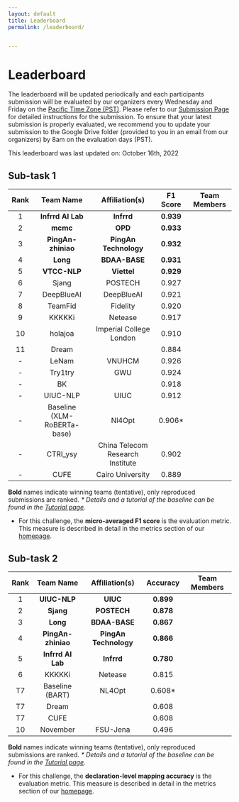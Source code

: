 ```yaml
---
layout: default
title: Leaderboard
permalink: /leaderboard/


---
```


# Leaderboard

The leaderboard will be updated periodically and each participants submission will be evaluated by our organizers every Wednesday and Friday on the [Pacific Time Zone (PST)](https://time.is/PT). Please refer to <!-- the template in the starter kit and --> our [Submission Page](https://nl4opt.github.io/submissions/) for detailed instructions for the submission. To ensure that your latest submission is properly evaluated, we recommend you to update your submission to the Google Drive folder (provided to you in an email from our organizers) by 8am on the evaluation days (PST). 

This leaderboard was last updated on: October 16th, 2022

## Sub-task 1

| Rank | Team Name                   | Affiliation(s)                   | F1 Score | Team Members |
|:----:|:---------------------------:|:--------------------------------:|:--------:|:------------:|
| 1    | __Infrrd AI Lab__           |  __Infrrd__                      | __0.939__|              |
| 2    | __mcmc__                    |  __OPD__                         | __0.933__|              |
| 3    | __PingAn-zhiniao__          |  __PingAn Technology__           | __0.932__|              |
| 4    | __Long__                    |  __BDAA-BASE__                   | __0.931__|              |
| 5    | __VTCC-NLP__                |  __Viettel__                     | __0.929__|              |
| 6    | Sjang                       |  POSTECH                     | 0.927    |              |
| 7    | DeepBlueAI                  |  DeepBlueAI                  | 0.921    |              |
| 8    | TeamFid                     |  Fidelity                    | 0.920    |              |
| 9    | KKKKKi                      |  Netease                     | 0.917    |              |
| 10   | holajoa                    |  Imperial College London      | 0.910    |              |
| 11   | Dream                      |                                  | 0.884    |              |
| -   | LeNam                       | VNUHCM                           | 0.926    |              |
| -   | Try1try                     | GWU                              | 0.924    |              |
| -   | BK                          |                                  | 0.918    |              |
| -   | UIUC-NLP                    | UIUC                             | 0.912    |              |
| -   | Baseline (XLM-RoBERTa-base) | Nl4Opt                           | 0.906*   |              |
| -   | CTRI_ysy                    | China Telecom Research Institute | 0.902    |              |
| -   | CUFE                        | Cairo University                 | 0.889    |              |

__Bold__ names indicate winning teams (tentative), only reproduced submissions are ranked.
*\* Details and a tutorial of the baseline can be found in the [Tutorial page](https://nl4opt.github.io/tutorial/).*

* For this challenge, the **micro-averaged F1 score** is the evaluation metric. This measure is described in detail in the metrics section of our [homepage](https://nl4opt.github.io/). 

## Sub-task 2

| Rank | Team Name       | Affiliation(s)    | Accuracy | Team Members |
|:----:|:---------------:|:-----------------:|:--------:|:------------:|
| 1    | __UIUC-NLP__        | __UIUC__              | __0.899__    |              |
| 2    | __Sjang__           | __POSTECH__           | __0.878__    |              |
| 3    | __Long__            | __BDAA-BASE__         | __0.867__    |              |
| 4    | __PingAn-zhiniao__  | __PingAn Technology__ | __0.866__    |              |
| 5    | __Infrrd AI Lab__   | __Infrrd__            | __0.780__    |              |
| 6    | KKKKKi          | Netease           | 0.815    |              |
| T7   | Baseline (BART) | NL4Opt            | 0.608*   |              |
| T7   | Dream           |                   | 0.608    |              |
| T7   | CUFE            |                   | 0.608    |              |
| 10   | November        | FSU-Jena          | 0.496    |              |

__Bold__ names indicate winning teams (tentative), only reproduced submissions are ranked.
*\* Details and a tutorial of the baseline can be found in the [Tutorial page](https://nl4opt.github.io/tutorial/).*

* For this challenge, the **declaration-level mapping accuracy** is the evaluation metric. This measure is described in detail in the metrics section of our [homepage](https://nl4opt.github.io/).
